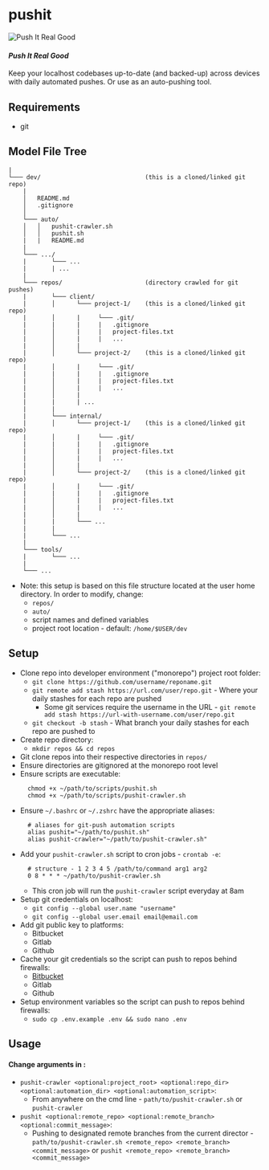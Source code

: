 # pushit

![Push It Real Good](https://c.tenor.com/PzGKGLb54G8AAAAd/salt-n-pepa-push-it-real-good.gif)

#### ***Push It Real Good***
Keep your localhost codebases up-to-date (and backed-up) across devices with daily automated pushes. Or use as an auto-pushing tool.


## Requirements
- git


## Model File Tree
```
|
└─── dev/                             (this is a cloned/linked git repo)
    |
    │   README.md
    │   .gitignore    
    │
    └─── auto/
    │   │   pushit-crawler.sh
    │   │   pushit.sh
    |   |   README.md
    |
    └─── .../
    |       └─── ...
    |       | ...
    |
    └─── repos/                       (directory crawled for git pushes)
    |       └─── client/
    |       │      └─── project-1/    (this is a cloned/linked git repo)
    |       │      |     └─── .git/
    |       |      |     |   .gitignore
    |       │      |     |   project-files.txt
    |       │      |     |   ...
    |       │      |     
    |       │      └─── project-2/    (this is a cloned/linked git repo)
    |       │      |     └─── .git/
    |       |      |     |   .gitignore
    |       │      |     |   project-files.txt
    |       │      |     |   ...
    |       │      |     
    |       |      | ...
    |       |      
    |       └─── internal/
    |       │      └─── project-1/    (this is a cloned/linked git repo)
    |       │      |     └─── .git/
    |       |      |     |   .gitignore
    |       │      |     |   project-files.txt
    |       │      |     |   ...
    |       │      |     
    |       │      └─── project-2/    (this is a cloned/linked git repo)
    |       │      |     └─── .git/
    |       |      |     |   .gitignore
    |       │      |     |   project-files.txt
    |       │      |     |   ...
    |       │      |     
    |       |      └─── ...
    |       |
    |       └─── ...
    |
    └─── tools/
    |       └─── ...
    |
    └─── ...

```


- Note: this setup is based on this file structure located at the user home directory. In order to modify, change:
    - `repos/`
    - `auto/`
    - script names and defined variables
    - project root location - default: `/home/$USER/dev`


## Setup
- Clone repo into developer environment ("monorepo") project root folder:
    - `git clone https://github.com/username/reponame.git`
    - `git remote add stash https://url.com/user/repo.git` - Where your daily stashes for each repo are pushed
        - Some git services require the username in the URL - `git remote add stash https://url-with-username.com/user/repo.git`
    - `git checkout -b stash` - What branch your daily stashes for each repo are pushed to
- Create repo directory:
    - `mkdir repos && cd repos`
- Git clone repos into their respective directories in `repos/`
- Ensure directories are gitignored at the monorepo root level
- Ensure scripts are executable:
    ```
      chmod +x ~/path/to/scripts/pushit.sh
      chmod +x ~/path/to/scripts/pushit-crawler.sh
    ```
- Ensure `~/.bashrc` or `~/.zshrc` have the appropriate aliases:
    ```
      # aliases for git-push automation scripts
      alias pushit="~/path/to/pushit.sh"
      alias pushit-crawler="~/path/to/pushit-crawler.sh"
    ```
- Add your `pushit-crawler.sh` script to cron jobs - `crontab -e`:
    ```
      # structure - 1 2 3 4 5 /path/to/command arg1 arg2
      0 8 * * * ~/path/to/pushit-crawler.sh
    ```
    - This cron job will run the `pushit-crawler` script everyday at 8am
- Setup git credentials on localhost:
    - `git config --global user.name "username"`
    - `git config --global user.email email@email.com`
- Add git public key to platforms:
    - Bitbucket
    - Gitlab
    - Github
- Cache your git credentials so the script can push to repos behind firewalls:
    - [Bitbucket](https://confluence.atlassian.com/bitbucketserver/permanently-authenticating-with-git-repositories-776639846.html)
    - Gitlab
    - Github
- Setup environment variables so the script can push to repos behind firewalls:
    - `sudo cp .env.example .env && sudo nano .env`


## Usage
#### Change arguments in <brackets>:
- `pushit-crawler <optional:project_root> <optional:repo_dir> <optional:automation_dir> <optional:automation_script>`:
    - From anywhere on the cmd line - `path/to/pushit-crawler.sh` or `pushit-crawler`
- `pushit <optional:remote_repo> <optional:remote_branch> <optional:commit_message>`:
    - Pushing to designated remote branches from the current director - `path/to/pushit-crawler.sh <remote_repo> <remote_branch> <commit_message>` or `pushit <remote_repo> <remote_branch> <commit_message>`
